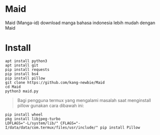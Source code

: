 # Maid
Maid (Manga-id) download manga bahasa indonesia lebih mudah dengan Maid

# Install
```
apt install python3
apt install git
pip install requests
pip install bs4
pip install pillow
git clone https://github.com/kang-newbie/Maid
cd Maid
python3 maid.py
```
> Bagi pengguna termux yang mengalami masalah saat menginstall pillow gunakan cara dibawah ini:
```
pip install wheel
pkg install libjpeg-turbo
LDFLAGS="-L/system/lib/" CFLAGS="-I/data/data/com.termux/files/usr/include/" pip install Pillow
```
